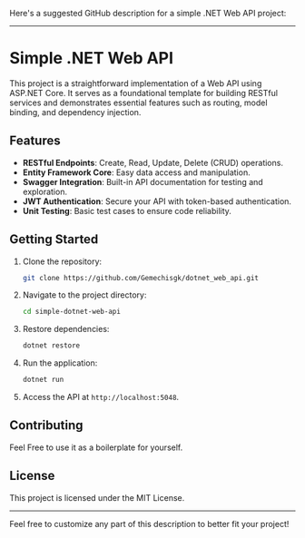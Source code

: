 Here's a suggested GitHub description for a simple .NET Web API project:

---

# Simple .NET Web API

This project is a straightforward implementation of a Web API using ASP.NET Core. It serves as a foundational template for building RESTful services and demonstrates essential features such as routing, model binding, and dependency injection.

## Features

- **RESTful Endpoints**: Create, Read, Update, Delete (CRUD) operations.
- **Entity Framework Core**: Easy data access and manipulation.
- **Swagger Integration**: Built-in API documentation for testing and exploration.
- **JWT Authentication**: Secure your API with token-based authentication.
- **Unit Testing**: Basic test cases to ensure code reliability.

## Getting Started

1. Clone the repository:
   ```bash
   git clone https://github.com/Gemechisgk/dotnet_web_api.git
   ```

2. Navigate to the project directory:
   ```bash
   cd simple-dotnet-web-api
   ```

3. Restore dependencies:
   ```bash
   dotnet restore
   ```

4. Run the application:
   ```bash
   dotnet run
   ```

5. Access the API at `http://localhost:5048`.

## Contributing

Feel Free to use it as a boilerplate for yourself.

## License

This project is licensed under the MIT License.

---

Feel free to customize any part of this description to better fit your project!